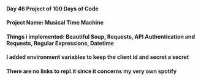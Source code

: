 #### Day 46 Project of 100 Days of Code
#### Project Name: Musical Time Machine
#### Things i implemented: Beautiful Soup, Requests, API Authentication and Requests, Regular Expressions, Datetime

#### I added environment variables to keep the client id and secret a secret

#### There are no links to repl.it since it concerns my very own spotify